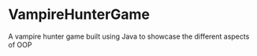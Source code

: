 # VampireHunterGame
A vampire hunter game built using Java to showcase the different aspects of OOP
